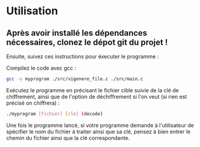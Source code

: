 # Utilisation


## Après avoir installé les dépendances nécessaires, clonez le dépot git du projet !

Ensuite, suivez ces instructions pour éxecuter le programme : 

Compilez le code avec gcc :
```bash
gcc -o myprogram ./src/vigenere_file.c ./src/main.c
```

Exécutez le programme en précisant le fichier cible suivie de la clé de chiffrement, ainsi que de l'option de déchiffrement si l'on veut (si rien est précisé on chiffrera) :
```bash
./myprogram [fichier] [cle] (decode)
```
Une fois le programme lancé, si votre programme demande à l'utilisateur de spécifier le nom du fichier à traiter ainsi que sa clé, pensez à bien entrer le chemin du fichier ainsi que la clé correspondante.
